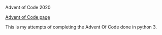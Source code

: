 Advent of Code 2020


[Advent of Code page](https://adventofcode.com/)

This is my attempts of completing the Advent Of Code done in python 3.